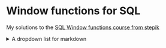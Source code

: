 # Window functions for SQL
My solutions to the [SQL Window functions course from stepik](https://stepik.org/course/95367/)



<details><summary>A dropdown list for markdown</summary>

   ![image](https://github.com/ElderEv1l/sql_windows/assets/95085670/c00295d9-e5e7-4436-b0d9-df89a7122d92)

</details>
